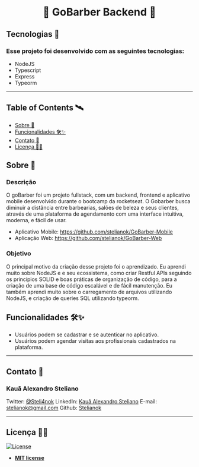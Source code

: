<h1 align="center">💜 GoBarber Backend 💜</h1>

<p align="center">

</p>

<!-- Examples of your project working -->

<!-- ![Search](https://i.imgur.com/P3JUhvT.gif)  ![DetailedScreen](https://i.imgur.com/H4rjQKY.gif) -->

<!--  ![RandomButton](https://i.imgur.com/igCrZo1.gif) ![Feed](https://i.imgur.com/dd87IrI.gif)  -->
 

## Tecnologias :rocket: 
### Esse projeto foi desenvolvido com as seguintes tecnologias:

- NodeJS
- Typescript
- Express
- Typeorm


---


## Table of Contents 🛰

- [Sobre 📖](#Sobre)
- [Funcionalidades 🛠✨](#Funcionalidades)
- [Contato 💼](#Contato)
- [Licença 👨‍⚖️](#Licença)


## Sobre 📖

### Descrição
O goBarber foi um projeto fullstack, com um backend, frontend e aplicativo mobile desenvolvido durante o bootcamp da rocketseat. O Gobarber busca diminuir  a distância entre barbearias, salões de beleza e seus clientes, através de uma plataforma de agendamento com uma interface intuitiva, moderna, e fácil de usar.

- Aplicativo Mobile:  https://github.com/stelianok/GoBarber-Mobile
- Aplicação Web: https://github.com/stelianok/GoBarber-Web

### Objetivo
O principal motivo da criação desse projeto foi o aprendizado. Eu aprendi muito sobre NodeJS e e seu ecossistema, como criar Restful APIs seguindo os princípios SOLID e boas práticas de organização de código, para a criação de uma base de código escalável e de fácil manutenção. Eu também aprendi muito sobre o carregamento de arquivos utilizando NodeJS, e criação de queries SQL utilizando  typeorm.


## Funcionalidades 🛠✨


- Usuários podem se cadastrar e se autenticar no aplicativo.
- Usuários podem agendar visitas aos profissionais cadastrados na plataforma.

---


## Contato 💼


### Kauã Alexandro Steliano

Twitter:
[@Steli4nok](https://twitter.com/Steli4nok)
LinkedIn:
[Kauã Alexandro Steliano](https://www.linkedin.com/in/kauã-steliano-107620181/)
E-mail:
stelianok@gmail.com
Github: 
[Stelianok](https://github.com/stelianok)


---

## Licença 👨‍⚖️

[![License](http://img.shields.io/:license-mit-blue.svg?style=flat-square)](http://badges.mit-license.org)

- **[MIT license](http://opensource.org/licenses/mit-license.php)**
